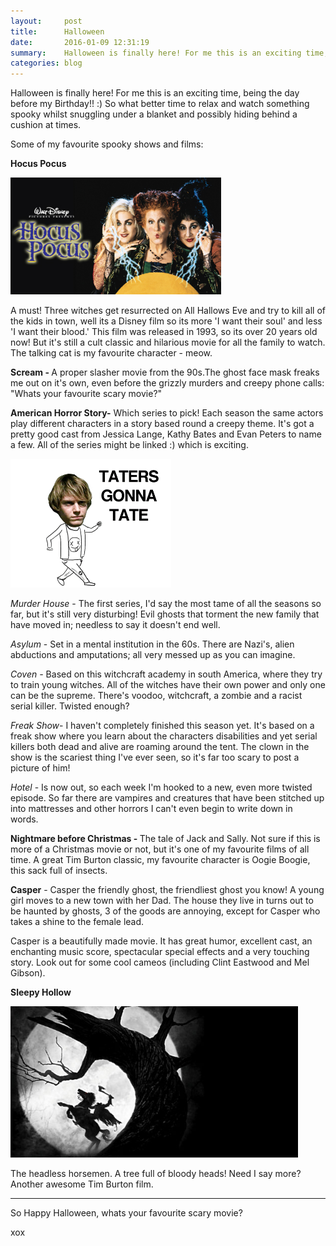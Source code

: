```yaml
---
layout:     post
title:      Halloween
date:       2016-01-09 12:31:19
summary:    Halloween is finally here! For me this is an exciting time, being the day before my Birthday!!
categories: blog
---
```


Halloween is finally here! For me this is an exciting time, being the day before my Birthday!! :) So what better time to relax and watch something spooky whilst snuggling under a blanket and possibly hiding behind a cushion at times.

Some of my favourite spooky shows and films:

<strong>Hocus Pocus</strong>

<img src="/images/hocus.jpg" alt="" width="337" height="187">

A must! Three witches get resurrected on All Hallows Eve and try to kill all of the kids in town, well its a Disney film so its more 'I want their soul' and less 'I want their blood.' This film was released in 1993, so its over 20 years old now! But it's still a cult classic and hilarious movie for all the family to watch. The talking cat is my favourite character - meow.

<strong>Scream - </strong>A proper slasher movie from the 90s.The ghost face mask freaks me out on it's own, even before the grizzly murders and creepy phone calls: "Whats your favourite scary movie?"

<strong>American Horror Story-</strong> Which series to pick! Each season the same actors play different characters in a story based round a creepy theme. It's got a pretty good cast from Jessica Lange, Kathy Bates and Evan Peters to name a few. All of the series might be linked :) which is exciting.

<img class="aligncenter" src="/images/taters.gif" alt="" width="257" height="206">

<em>Murder House</em> - The first series, I'd say the most tame of all the seasons so far, but it's still very disturbing! Evil ghosts that torment the new family that have moved in; needless to say it doesn't end well.

<em>Asylum&nbsp;</em>- Set in a mental institution in the 60s. There are Nazi's, alien abductions and amputations; all very messed up as you can imagine.

<em>Coven - </em>Based on this witchcraft academy in south America, where they try to train young witches. All of the witches have their own power and only one can be the supreme. There's voodoo, witchcraft, a zombie and a racist serial killer. Twisted enough?

<i>Freak Show</i>- I haven't completely finished this season yet. It's based on a freak show where you learn about the characters disabilities and yet serial killers both dead and alive are roaming around the tent. The clown in the show is the scariest thing I've ever seen, so it's far too scary to post a picture of him!&nbsp;

<i>Hotel</i> - Is now out, so each week I'm hooked to a new, even more&nbsp;twisted episode. So far there are vampires and creatures that have been stitched up into mattresses and other horrors I can't even begin to write down in words.&nbsp;

<strong>Nightmare before Christmas - </strong>The tale of Jack and Sally. Not sure if this is more of a Christmas movie or not, but it's one of my favourite films of all time. A great Tim Burton classic, my favourite character is Oogie Boogie, this sack full of insects.

<strong>Casper</strong> - Casper the friendly ghost, the friendliest ghost you know! A young girl moves to a new town with her Dad. The house they live in turns out to be haunted by ghosts, 3 of the goods are annoying, except for Casper who takes a shine to the female lead.&nbsp;

Casper is a beautifully made movie. It has great humor, excellent cast, an enchanting music score, spectacular special effects and a very touching story. Look out for some cool cameos (including Clint Eastwood and Mel Gibson).

<strong>Sleepy Hollow</strong>

<img class="" src="/images/sleepyh.jpg" alt="" width="460" height="242">

The headless horsemen. A tree full of bloody heads! Need I say more? Another awesome Tim Burton film.

<hr></hr>

So Happy Halloween, whats your favourite scary movie?

xox

